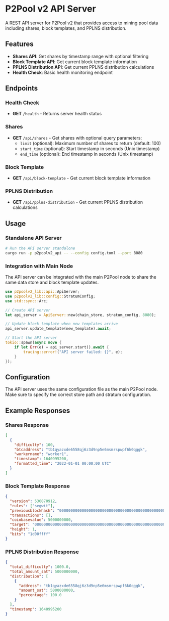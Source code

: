 # P2Pool v2 API Server

A REST API server for P2Pool v2 that provides access to mining pool data including shares, block templates, and PPLNS distribution.

## Features

- **Shares API**: Get shares by timestamp range with optional filtering
- **Block Template API**: Get current block template information
- **PPLNS Distribution API**: Get current PPLNS distribution calculations
- **Health Check**: Basic health monitoring endpoint

## Endpoints

### Health Check
- **GET** `/health` - Returns server health status

### Shares
- **GET** `/api/shares` - Get shares with optional query parameters:
  - `limit` (optional): Maximum number of shares to return (default: 100)
  - `start_time` (optional): Start timestamp in seconds (Unix timestamp)
  - `end_time` (optional): End timestamp in seconds (Unix timestamp)

### Block Template
- **GET** `/api/block-template` - Get current block template information

### PPLNS Distribution
- **GET** `/api/pplns-distribution` - Get current PPLNS distribution calculations

## Usage

### Standalone API Server

```bash
# Run the API server standalone
cargo run -p p2poolv2_api -- --config config.toml --port 8080
```

### Integration with Main Node

The API server can be integrated with the main P2Pool node to share the same data store and block template updates.

```rust
use p2poolv2_lib::api::ApiServer;
use p2poolv2_lib::config::StratumConfig;
use std::sync::Arc;

// Create API server
let api_server = ApiServer::new(chain_store, stratum_config, 8080);

// Update block template when new templates arrive
api_server.update_template(new_template).await;

// Start the API server
tokio::spawn(async move {
    if let Err(e) = api_server.start().await {
        tracing::error!("API server failed: {}", e);
    }
});
```

## Configuration

The API server uses the same configuration file as the main P2Pool node. Make sure to specify the correct store path and stratum configuration.

## Example Responses

### Shares Response
```json
[
  {
    "difficulty": 100,
    "btcaddress": "tb1qyazxde6558qj6z3d9np5e6msmrspwpf6k0qggk",
    "workername": "worker1",
    "timestamp": 1640995200,
    "formatted_time": "2022-01-01 00:00:00 UTC"
  }
]
```

### Block Template Response
```json
{
  "version": 536870912,
  "rules": ["segwit"],
  "previousblockhash": "0000000000000000000000000000000000000000000000000000000000000000",
  "transactions": [],
  "coinbasevalue": 5000000000,
  "target": "0000000000000000000000000000000000000000000000000000000000000000",
  "height": 1,
  "bits": "1d00ffff"
}
```

### PPLNS Distribution Response
```json
{
  "total_difficulty": 1000.0,
  "total_amount_sat": 5000000000,
  "distribution": [
    {
      "address": "tb1qyazxde6558qj6z3d9np5e6msmrspwpf6k0qggk",
      "amount_sat": 5000000000,
      "percentage": 100.0
    }
  ],
  "timestamp": 1640995200
}
```